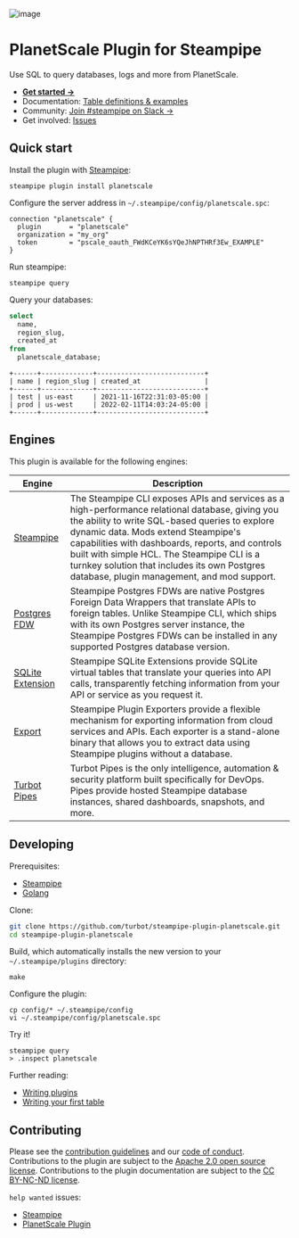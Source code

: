 ![image](https://hub.steampipe.io/images/plugins/turbot/planetscale-social-graphic.png)

# PlanetScale Plugin for Steampipe

Use SQL to query databases, logs and more from PlanetScale.

- **[Get started →](https://hub.steampipe.io/plugins/turbot/planetscale)**
- Documentation: [Table definitions & examples](https://hub.steampipe.io/plugins/turbot/planetscale/tables)
- Community: [Join #steampipe on Slack →](https://turbot.com/community/join)
- Get involved: [Issues](https://github.com/turbot/steampipe-plugin-planetscale/issues)

## Quick start

Install the plugin with [Steampipe](https://steampipe.io):

```shell
steampipe plugin install planetscale
```

Configure the server address in `~/.steampipe/config/planetscale.spc`:

```hcl
connection "planetscale" {
  plugin       = "planetscale"
  organization = "my_org"
  token        = "pscale_oauth_FWdKCeYK6sYQeJhNPTHRf3Ew_EXAMPLE"
}
```

Run steampipe:

```shell
steampipe query
```

Query your databases:

```sql
select
  name,
  region_slug,
  created_at
from
  planetscale_database;
```

```
+------+-------------+---------------------------+
| name | region_slug | created_at                |
+------+-------------+---------------------------+
| test | us-east     | 2021-11-16T22:31:03-05:00 |
| prod | us-west     | 2022-02-11T14:03:24-05:00 |
+------+-------------+---------------------------+
```

## Engines

This plugin is available for the following engines:

| Engine        | Description
|---------------|------------------------------------------
| [Steampipe](https://steampipe.io/docs) | The Steampipe CLI exposes APIs and services as a high-performance relational database, giving you the ability to write SQL-based queries to explore dynamic data. Mods extend Steampipe's capabilities with dashboards, reports, and controls built with simple HCL. The Steampipe CLI is a turnkey solution that includes its own Postgres database, plugin management, and mod support.
| [Postgres FDW](https://steampipe.io/docs/steampipe_postgres/index) | Steampipe Postgres FDWs are native Postgres Foreign Data Wrappers that translate APIs to foreign tables. Unlike Steampipe CLI, which ships with its own Postgres server instance, the Steampipe Postgres FDWs can be installed in any supported Postgres database version.
| [SQLite Extension](https://steampipe.io/docs//steampipe_sqlite/index) | Steampipe SQLite Extensions provide SQLite virtual tables that translate your queries into API calls, transparently fetching information from your API or service as you request it.
| [Export](https://steampipe.io/docs/steampipe_export/index) | Steampipe Plugin Exporters provide a flexible mechanism for exporting information from cloud services and APIs. Each exporter is a stand-alone binary that allows you to extract data using Steampipe plugins without a database.
| [Turbot Pipes](https://turbot.com/pipes/docs) | Turbot Pipes is the only intelligence, automation & security platform built specifically for DevOps. Pipes provide hosted Steampipe database instances, shared dashboards, snapshots, and more.

## Developing

Prerequisites:

- [Steampipe](https://steampipe.io/downloads)
- [Golang](https://golang.org/doc/install)

Clone:

```sh
git clone https://github.com/turbot/steampipe-plugin-planetscale.git
cd steampipe-plugin-planetscale
```

Build, which automatically installs the new version to your `~/.steampipe/plugins` directory:

```
make
```

Configure the plugin:

```
cp config/* ~/.steampipe/config
vi ~/.steampipe/config/planetscale.spc
```

Try it!

```
steampipe query
> .inspect planetscale
```

Further reading:

- [Writing plugins](https://steampipe.io/docs/develop/writing-plugins)
- [Writing your first table](https://steampipe.io/docs/develop/writing-your-first-table)

## Contributing

Please see the [contribution guidelines](https://github.com/turbot/steampipe/blob/main/CONTRIBUTING.md) and our [code of conduct](https://github.com/turbot/steampipe/blob/main/CODE_OF_CONDUCT.md). Contributions to the plugin are subject to the [Apache 2.0 open source license](https://github.com/turbot/steampipe-plugin-planetscale/blob/main/LICENSE). Contributions to the plugin documentation are subject to the [CC BY-NC-ND license](https://github.com/turbot/steampipe-plugin-planetscale/blob/main/docs/LICENSE).

`help wanted` issues:

- [Steampipe](https://github.com/turbot/steampipe/labels/help%20wanted)
- [PlanetScale Plugin](https://github.com/turbot/steampipe-plugin-planetscale/labels/help%20wanted)
